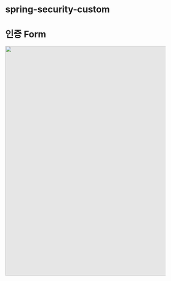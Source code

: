 # spring-security-custom


# 인증 Form

<img style="-webkit-user-select: none;margin: auto;cursor: zoom-in;background-color: hsl(0, 0%, 90%);transition: background-color 300ms;" src="https://camo.githubusercontent.com/e312f459cd00044a5f2d98edccc9401f42020a8e350b47d67e8de11717af4cf5/68747470733a2f2f6d656469612e766c70742e75732f696d616765732f79796f6e67333531392f706f73742f39306663306166302d383837632d343532652d383166612d3335363562396366666262342f53637265656e25323053686f74253230323032322d30312d3239253230617425323031322e30302e3135253230414d2e706e67" width="989" height="719">
